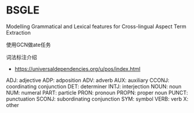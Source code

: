 # BSGLE

Modelling Grammatical and Lexical features for Cross-lingual Aspect Term Extraction

使用GCN做ate任务

词法标注介绍
- https://universaldependencies.org/u/pos/index.html



ADJ: adjective
ADP: adposition
ADV: adverb
AUX: auxiliary
CCONJ: coordinating conjunction
DET: determiner
INTJ: interjection
NOUN: noun
NUM: numeral
PART: particle
PRON: pronoun
PROPN: proper noun
PUNCT: punctuation
SCONJ: subordinating conjunction
SYM: symbol
VERB: verb
X: other